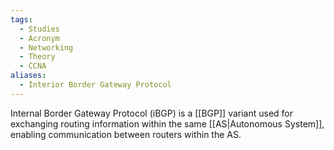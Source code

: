 ```yaml
---
tags:
  - Studies
  - Acronym
  - Networking
  - Theory
  - CCNA
aliases:
  - Interior Border Gateway Protocol
---
```

Internal Border Gateway Protocol (iBGP) is a [[BGP]] variant used for exchanging routing information within the same [[AS|Autonomous System]], enabling communication between routers within the AS.